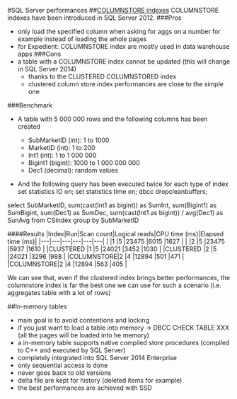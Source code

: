 #SQL Server performances
##[COLUMNSTORE indexes](https://msdn.microsoft.com/en-US/library/gg492088(v=sql.110).aspx)
COLUMNSTORE indexes have been introduced in SQL Server 2012.
###Pros
- only load the specified column when asking for aggs on a number for example instead of loading the whole pages
- for Expedient: COLUMNSTORE index are mostly used in data warehouse apps
###Cons
- a table with a COLUMNSTORE index cannot be updated (this will change in SQL Server 2014)
	- thanks to the CLUSTERED COLUMNSTORED index
	- clustered column store index performances are close to the simple one

###Benchmark
- A table with 5 000 000 rows and the following columns has been created
	- SubMarketID (int): 1 to 1000
	- MarketID (int): 1 to 200
	- Int1 (int): 1 to 1 000 000
	- Bigint1 (bigint): 1000 to 1 000 000 000
	- Dec1 (decimal): random values

- And the following query has been executed twice for each type of index
set statistics IO on;
set statistics time on;
dbcc dropcleanbuffers;

select 
	SubMarketID, 
	sum(cast(Int1 as bigint)) as SumInt,
	sum(Bigint1) as SumBigint,
	sum(Dec1) as SumDec,
	sum(cast(Int1 as bigint)) / avg(Dec1) as SunAvg
from CSIndex
group by SubMarketID

####Results
|Index|Run|Scan count|Logical reads|CPU time (ms)|Elapsed time (ms)|
|---|---|---|---|---|---|
|			|1	|5	|23475	|6015	|1627	|
|			|2	|5	|23475	|5937	|1610	|
|CLUSTERED	|1	|5	|24021	|3452	|1030	|
|CLUSTERED	|2	|5	|24021	|3296	|988	|
|COLUMNSTORE|2	|4	|12894	|501	|471	|
|COLUMNSTORE|2	|4	|12894	|563	|405	|

We can see that, even if the clustered index brings better performances, the columnstore index is far the best one we can use for such a scenario (i.e. aggregates table with a lot of rows)

##In-memory tables
- main goal is to avoid contentions and locking
- if you just want to load a table into memory -> DBCC CHECK TABLE XXX (all the pages will be loaded into he memory)
- a in-memory table supports native compiled store procedures (compiled to C++ and executed by SQL Server)
- completely integrated into SQL Server 2014 Enterprise
- only sequential access is done
- never goes back to old versions
- delta file are kept for history (deleted items for example)
- the best performances are achieved with SSD
